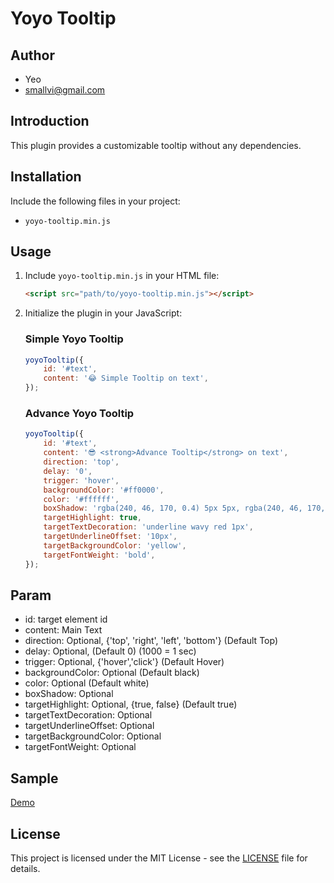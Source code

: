 # Yoyo Tooltip

## Author
- Yeo
- smallvi@gmail.com

## Introduction

This plugin provides a customizable tooltip without any dependencies.

<!-- ## Screenshot

![Yoyo Tooltip](images/sample_yoyo_toast.png) -->

## Installation

Include the following files in your project:

- `yoyo-tooltip.min.js`

## Usage

1. Include `yoyo-tooltip.min.js` in your HTML file:

   ```html
   <script src="path/to/yoyo-tooltip.min.js"></script>
   ```

2. Initialize the plugin in your JavaScript:
    
    ### Simple Yoyo Tooltip

    ```javascript
    yoyoTooltip({
        id: '#text',
        content: '😂 Simple Tooltip on text',
    });
    ```
    
    ### Advance Yoyo Tooltip

    ```javascript
    yoyoTooltip({
        id: '#text',
        content: '😎 <strong>Advance Tooltip</strong> on text',
        direction: 'top',
        delay: '0',
        trigger: 'hover',
        backgroundColor: '#ff0000',
        color: '#ffffff',
        boxShadow: 'rgba(240, 46, 170, 0.4) 5px 5px, rgba(240, 46, 170, 0.3) 10px 10px, rgba(240, 46, 170, 0.2) 15px 15px, rgba(240, 46, 170, 0.1) 20px 20px, rgba(240, 46, 170, 0.05) 25px 25px',
        targetHighlight: true,
        targetTextDecoration: 'underline wavy red 1px',
        targetUnderlineOffset: '10px',
        targetBackgroundColor: 'yellow',
        targetFontWeight: 'bold',
    });
    ```

## Param
- id: target element id
- content: Main Text
- direction: Optional, {'top', 'right', 'left', 'bottom'} (Default Top)
- delay: Optional, (Default 0) (1000 = 1 sec)
- trigger: Optional, {'hover','click'} (Default Hover)
- backgroundColor: Optional (Default black)
- color: Optional (Default white)
- boxShadow: Optional
- targetHighlight: Optional, {true, false} (Default true)
- targetTextDecoration: Optional
- targetUnderlineOffset: Optional
- targetBackgroundColor: Optional
- targetFontWeight: Optional


## Sample

[Demo](https://smallvi.github.io/yoyo-tooltip/)

## License

This project is licensed under the MIT License - see the [LICENSE](LICENSE) file for details.